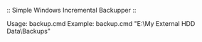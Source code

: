 :: Simple Windows Incremental Backupper ::

Usage: backup.cmd <Destination Path>
Example: backup.cmd "E:\My External HDD Data\Backups"